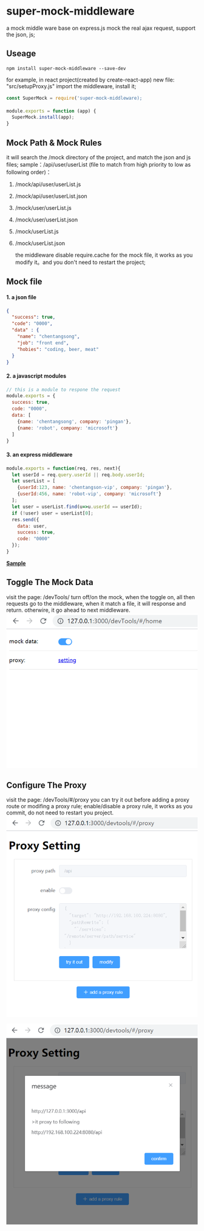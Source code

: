 # super-mock-middleware
a mock middle ware base on express.js  mock the real ajax request, support the json, js;

## Useage
    npm install super-mock-middleware --save-dev
for example, in react project(created by create-react-app) new file: "src/setupProxy.js" import the middleware, install it;
```js
const SuperMock = require('super-mock-middleware);

module.exports = function (app) {
  SuperMock.install(app);
}
```
## Mock Path & Mock Rules
it will search the /mock directory of the project, and match the json and js files;
sample：/api/user/userList (file to match from high priority to low as following order)：
1. /mock/api/user/userList.js
2. /mock/api/user/userList.json
3. /mock/user/userList.js
4. /mock/user/userList.json
5. /mock/userList.js
6. /mock/userList.json

    the middleware disable require.cache for the mock file, it works as you modify it。and you don't need to restart the project;
## Mock file

#### 1. a json file
```json
{
  "success": true,
  "code": "0000",
  "data" : {
    "name": "chentangsong",
    "job": "front end",
    "hobies": "coding, beer, meat"
  }
}
```

#### 2. a javascript modules
```javascript
// this is a module to respone the request
module.exports = {
  success: true,
  code: "0000",
  data: [
    {name: 'chentangsong', company: 'pingan'},
    {name: 'robot', company: 'microsoft'}
  ]
}
```

#### 3. an express middleware
```javascript
module.exports = function(req, res, next){
  let userId = req.query.userId || req.body.userId;
  let userList = [
    {userId:123, name: 'chentangson-vip', company: 'pingan'},
    {userId:456, name: 'robot-vip', company: 'microsoft'}
  ];
  let user = userList.find(u=>u.userId == userId);
  if (!user) user = userList[0];
  res.send({
    data: user,
    success: true,
    code: "0000"
  });
}
```

**[Sample](https://github.com/tsloveme/super-mock/tree/master/mock/api/user)**


## Toggle The Mock Data
visit the page: /devTools/
turn off/on the mock, when the toggle on, all then requests go to the middleware, when it match a file, it will response and return. otherwire, it go ahead to next middleware.
![](https://raw.githubusercontent.com/tsloveme/super-mock/master/images/sample-home1.png)

## Configure The Proxy
visit the page: /devTools/#/proxy
you can try it out before adding a proxy route or modifing a proxy rule; enable/disable a proxy rule, it works as you commit, do not need to restart you project.
![](https://raw.githubusercontent.com/tsloveme/super-mock/master/images/sample-proxy1.png)


![](https://raw.githubusercontent.com/tsloveme/super-mock/master/images/sample-proxy2.png)
